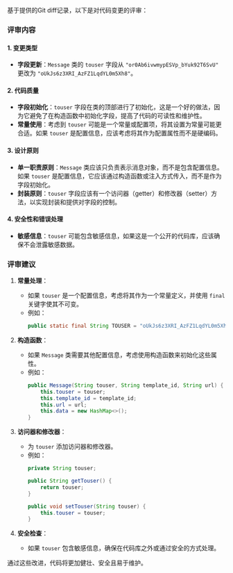 基于提供的Git diff记录，以下是对代码变更的评审：

### 评审内容

#### 1. 变更类型
- **字段更新**：`Message` 类的 `touser` 字段从 `"or0Ab6ivwmypESVp_bYuk92T6SvU"` 更改为 `"oUkJs6z3XRI_AzFZ1LqdYL0m5Xh8"`。

#### 2. 代码质量
- **字段初始化**：`touser` 字段在类的顶部进行了初始化，这是一个好的做法，因为它避免了在构造函数中初始化字段，提高了代码的可读性和维护性。
- **常量使用**：考虑到 `touser` 可能是一个常量或配置项，将其设置为常量可能更合适。如果 `touser` 是配置信息，应该考虑将其作为配置属性而不是硬编码。

#### 3. 设计原则
- **单一职责原则**：`Message` 类应该只负责表示消息对象，而不是包含配置信息。如果 `touser` 是配置信息，它应该通过构造函数或注入方式传入，而不是作为字段初始化。
- **封装原则**：`touser` 字段应该有一个访问器（getter）和修改器（setter）方法，以实现封装和提供对字段的控制。

#### 4. 安全性和错误处理
- **敏感信息**：`touser` 可能包含敏感信息，如果这是一个公开的代码库，应该确保不会泄露敏感数据。

### 评审建议

1. **常量处理**：
   - 如果 `touser` 是一个配置信息，考虑将其作为一个常量定义，并使用 `final` 关键字使其不可变。
   - 例如：
     ```java
     public static final String TOUSER = "oUkJs6z3XRI_AzFZ1LqdYL0m5Xh8";
     ```

2. **构造函数**：
   - 如果 `Message` 类需要其他配置信息，考虑使用构造函数来初始化这些属性。
   - 例如：
     ```java
     public Message(String touser, String template_id, String url) {
         this.touser = touser;
         this.template_id = template_id;
         this.url = url;
         this.data = new HashMap<>();
     }
     ```

3. **访问器和修改器**：
   - 为 `touser` 添加访问器和修改器。
   - 例如：
     ```java
     private String touser;

     public String getTouser() {
         return touser;
     }

     public void setTouser(String touser) {
         this.touser = touser;
     }
     ```

4. **安全检查**：
   - 如果 `touser` 包含敏感信息，确保在代码库之外或通过安全的方式处理。

通过这些改进，代码将更加健壮、安全且易于维护。